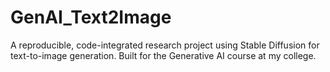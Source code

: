 # GenAI_Text2Image
 A reproducible, code-integrated research project using Stable Diffusion for text-to-image generation. Built for the Generative AI course at my college.
